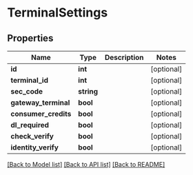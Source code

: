 # TerminalSettings

## Properties
Name | Type | Description | Notes
------------ | ------------- | ------------- | -------------
**id** | **int** |  | [optional] 
**terminal_id** | **int** |  | [optional] 
**sec_code** | **string** |  | [optional] 
**gateway_terminal** | **bool** |  | [optional] 
**consumer_credits** | **bool** |  | [optional] 
**dl_required** | **bool** |  | [optional] 
**check_verify** | **bool** |  | [optional] 
**identity_verify** | **bool** |  | [optional] 

[[Back to Model list]](../../README.md#documentation-for-models) [[Back to API list]](../../README.md#documentation-for-api-endpoints) [[Back to README]](../../README.md)

